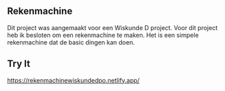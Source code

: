 ## Rekenmachine
Dit project was aangemaakt voor een Wiskunde D project. Voor dit project heb ik besloten om een rekenmachine te maken.
Het is een simpele rekenmachine dat de basic dingen kan doen.  
## Try It  
https://rekenmachinewiskundedpo.netlify.app/
